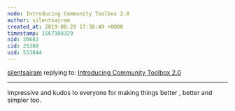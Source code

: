 ```yaml
---
node: Introducing Community Toolbox 2.0
author: silentsairam
created_at: 2019-08-29 17:38:49 +0000
timestamp: 1567100329
nid: 20662
cid: 25388
uid: 553044
---
```




[silentsairam](../profile/silentsairam) replying to: [Introducing Community Toolbox 2.0](../notes/icode365/08-25-2019/community-toolbox-work-product)

----
Impressive and kudos to everyone for making things better  , better and simpler too. 